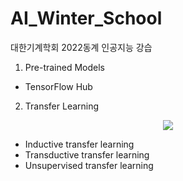 # AI_Winter_School
대한기계학회 2022동계 인공지능 강습

1. Pre-trained Models
- TensorFlow Hub

2. Transfer Learning

<p align="center">
	<img src="./images/image1.png" />
</p>

- Inductive transfer learning
- Transductive transfer learning
- Unsupervised transfer learning

